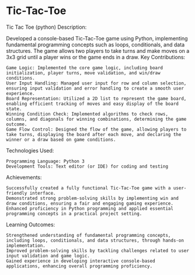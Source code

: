 # Tic-Tac-Toe
Tic Tac Toe (python)
Description:

Developed a console-based Tic-Tac-Toe game using Python, implementing fundamental programming concepts such as loops, conditionals, and data structures. The game allows two players to take turns and make moves on a 3x3 grid until a player wins or the game ends in a draw.
Key Contributions:

    Game Logic: Implemented the core game logic, including board initialization, player turns, move validation, and win/draw conditions.
    User Input Handling: Managed user input for row and column selection, ensuring input validation and error handling to create a smooth user experience.
    Board Representation: Utilized a 2D list to represent the game board, enabling efficient tracking of moves and easy display of the board state.
    Winning Condition Check: Implemented algorithms to check rows, columns, and diagonals for winning combinations, determining the game outcome.
    Game Flow Control: Designed the flow of the game, allowing players to take turns, displaying the board after each move, and declaring the winner or a draw based on game conditions.

Technologies Used:

    Programming Language: Python 3
    Development Tools: Text editor (or IDE) for coding and testing

Achievements:

    Successfully created a fully functional Tic-Tac-Toe game with a user-friendly interface.
    Demonstrated strong problem-solving skills by implementing win and draw conditions, ensuring a fair and engaging gaming experience.
    Enhanced proficiency in Python programming and applied essential programming concepts in a practical project setting.

Learning Outcomes:

    Strengthened understanding of fundamental programming concepts, including loops, conditionals, and data structures, through hands-on implementation.
    Improved problem-solving skills by tackling challenges related to user input validation and game logic.
    Gained experience in developing interactive console-based applications, enhancing overall programming proficiency.


